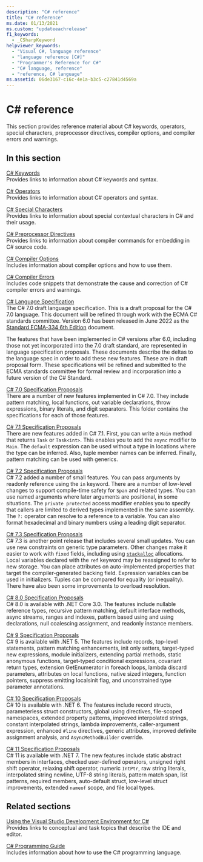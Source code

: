 ```yaml
---
description: "C# reference"
title: "C# reference"
ms.date: 01/13/2021
ms.custom: "updateeachrelease"
f1_keywords: 
  - _CSharpKeyword
helpviewer_keywords: 
  - "Visual C#, language reference"
  - "language reference [C#]"
  - "Programmer's Reference for C#"
  - "C# language, reference"
  - "reference, C# language"
ms.assetid: 06de3167-c16c-4e1a-b3c5-c27841d4569a
---
```

# C# reference

This section provides reference material about C# keywords, operators, special characters, preprocessor directives, compiler options, and compiler errors and warnings.  
  
## In this section

 [C# Keywords](./keywords/index.md)  
 Provides links to information about C# keywords and syntax.  
  
 [C# Operators](./operators/index.md)  
 Provides links to information about C# operators and syntax.  

 [C# Special Characters](./tokens/index.md)  
 Provides links to information about special contextual characters in C# and their usage.  

 [C# Preprocessor Directives](preprocessor-directives.md)  
 Provides links to information about compiler commands for embedding in C# source code.  
  
 [C# Compiler Options](./compiler-options/index.md)  
 Includes information about compiler options and how to use them.  
  
 [C# Compiler Errors](./compiler-messages/index.md)  
 Includes code snippets that demonstrate the cause and correction of C# compiler errors and warnings.  
  
 [C# Language Specification](~/_csharpstandard/standard/README.md)  
 The C# 7.0 draft language specification. This is a draft proposal for the C# 7.0 language. This document will be refined through work with the ECMA C# standards committee. Version 6.0 has been released in June 2022 as the [Standard ECMA-334 6th Edition](https://www.ecma-international.org/wp-content/uploads/ECMA-334_6th_edition_june_2022.pdf) document.

The features that have been implemented in C# versions after 6.0, including those not yet incorporated into the 7.0 draft standard, are represented in language specification proposals. These documents describe the deltas to the language spec in order to add these new features. These are in draft proposal form. These specifications will be refined and submitted to the ECMA standards committee for formal review and incorporation into a future version of the C# Standard.

 [C# 7.0 Specification Proposals](~/_csharplang/proposals/csharp-7.0/pattern-matching.md)  
 There are a number of new features implemented in C# 7.0. They include pattern matching, local functions, out variable declarations, throw expressions, binary literals, and digit separators. This folder contains the specifications for each of those features.
  
 [C# 7.1 Specification Proposals](~/_csharplang/proposals/csharp-7.1/async-main.md)  
 There are new features added in C# 7.1. First, you can write a `Main` method that returns `Task` or `Task<int>`. This enables you to add the `async` modifier to `Main`. The `default` expression can be used without a type in locations where the type can be inferred. Also, tuple member names can be inferred. Finally, pattern matching can be used with generics.

 [C# 7.2 Specification Proposals](~/_csharplang/proposals/csharp-7.2/readonly-ref.md)  
 C# 7.2 added a number of small features. You can pass arguments by readonly reference using the `in` keyword. There are a number of low-level changes to support compile-time safety for `Span` and related types. You can use named arguments where later arguments are positional, in some situations. The `private protected` access modifier enables you to specify that callers are limited to derived types implemented in the same assembly. The `?:` operator can resolve to a reference to a variable. You can also format hexadecimal and binary numbers using a leading digit separator.

 [C# 7.3 Specification Proposals](~/_csharplang/proposals/csharp-7.3/blittable.md)  
 C# 7.3 is another point release that includes several small updates. You can use new constraints on generic type parameters. Other changes make it easier to work with `fixed` fields, including using [`stackalloc`](./operators/stackalloc.md) allocations. Local variables declared with the `ref` keyword may be reassigned to refer to new storage. You can place attributes on auto-implemented properties that target the compiler-generated backing field. Expression variables can be used in initializers. Tuples can be compared for equality (or inequality). There have also been some improvements to overload resolution.
  
 [C# 8.0 Specification Proposals](~/_csharplang/proposals/csharp-8.0/nullable-reference-types.md)  
 C# 8.0 is available with .NET Core 3.0. The features include nullable reference types, recursive pattern matching, default interface methods, async streams, ranges and indexes, pattern based using and using declarations, null coalescing assignment, and readonly instance members.

 [C# 9 Specification Proposals](~/_csharplang/proposals/csharp-9.0/records.md)  
 C# 9 is available with .NET 5. The features include records, top-level statements, pattern matching enhancements, init only setters, target-typed new expressions, module initializers, extending partial methods, static anonymous functions, target-typed conditional expressions, covariant return types, extension GetEnumerator in foreach loops, lambda discard parameters, attributes on local functions, native sized integers, function pointers, suppress emitting localsinit flag, and unconstrained type parameter annotations.

[C# 10 Specification Proposals](~/_csharplang/proposals/csharp-10.0/record-structs.md)\
C# 10 is available with .NET 6. The features include record structs, parameterless struct constructors, global using directives, file-scoped namespaces, extended property patterns, improved interpolated strings, constant interpolated strings, lambda improvements, caller-argument expression, enhanced `#line` directives, generic attributes, improved definite assignment analysis, and `AsyncMethodBuilder` override.

[C# 11 Specification Proposals](/_csharplang/proposals/csharp-11.0/static-abstracts-in-interfaces.md)\
C# 11 is available with .NET 7. The new features include static abstract members in interfaces, checked user-defined operators, unsigned right shift operator, relaxing shift operator, numeric `IntPtr`, raw string literals, interpolated string newline, UTF-8 string literals, pattern match span, list patterns, required members, auto-default struct, low-level struct improvements, extended `nameof` scope, and file local types.

## Related sections  

 [Using the Visual Studio Development Environment for C#](/visualstudio/get-started/csharp)  
 Provides links to conceptual and task topics that describe the IDE and editor.  
  
 [C# Programming Guide](../programming-guide/index.md)  
 Includes information about how to use the C# programming language.
